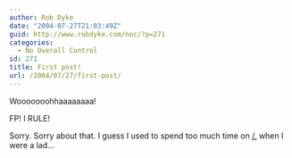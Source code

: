 ```yaml
---
author: Rob Dyke
date: "2004-07-27T21:03:49Z"
guid: http://www.robdyke.com/noc/?p=271
categories:
  - No Overall Control
id: 271
title: First post!
url: /2004/07/27/first-post/
---
```

Wooooooohhaaaaaaaa!

FP! I RULE!

Sorry. Sorry about that. I guess I used to spend too much time on [/.](http://slashdot.org) when I were a lad...